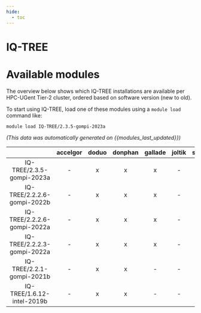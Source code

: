 ```yaml
---
hide:
  - toc
---
```


IQ-TREE
=======

# Available modules


The overview below shows which IQ-TREE installations are available per HPC-UGent Tier-2 cluster, ordered based on software version (new to old).

To start using IQ-TREE, load one of these modules using a `module load` command like:

```shell
module load IQ-TREE/2.3.5-gompi-2023a
```

*(This data was automatically generated on {{modules_last_updated}})*  

| |accelgor|doduo|donphan|gallade|joltik|shinx|skitty|
| :---: | :---: | :---: | :---: | :---: | :---: | :---: | :---: |
|IQ-TREE/2.3.5-gompi-2023a|-|x|x|x|-|x|x|
|IQ-TREE/2.2.2.6-gompi-2022b|-|x|x|x|-|-|-|
|IQ-TREE/2.2.2.6-gompi-2022a|-|x|x|x|-|-|-|
|IQ-TREE/2.2.2.3-gompi-2022a|-|x|x|x|-|-|-|
|IQ-TREE/2.2.1-gompi-2021b|-|x|x|-|-|-|-|
|IQ-TREE/1.6.12-intel-2019b|-|x|x|-|-|-|-|

